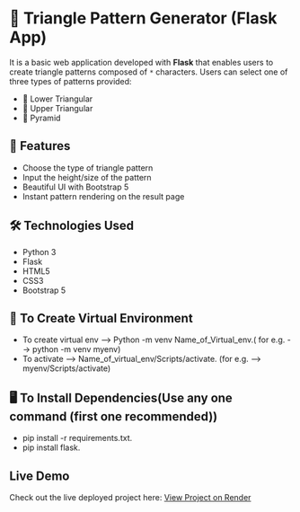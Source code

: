 # 🔺 Triangle Pattern Generator (Flask App)

It is a basic web application developed with **Flask** that enables users to create triangle patterns composed of `*` characters. Users can select one of three types of patterns provided:

- 🔻 Lower Triangular
- 🔺 Upper Triangular
- 🔼 Pyramid

## 🚀 Features

- Choose the type of triangle pattern
- Input the height/size of the pattern
- Beautiful UI with Bootstrap 5
- Instant pattern rendering on the result page

## 🛠️ Technologies Used

- Python 3
- Flask
- HTML5
- CSS3
- Bootstrap 5

## 🔗 To Create Virtual Environment 

- To create virtual env --> Python -m venv Name_of_Virtual_env.( for e.g. --> python -m venv myenv)
- To activate --> Name_of_virtual_env/Scripts/activate.        (for e.g. --> myenv/Scripts/activate)

## 🖥️ To Install Dependencies(Use any one command (first one recommended))

- pip install -r requirements.txt.
- pip install flask.

## Live Demo

Check out the live deployed project here: [View Project on Render](https://celebal-assignment-1-1.onrender.com)





